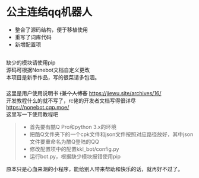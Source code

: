# 公主连结qq机器人
* 整合了源码结构，便于移植使用  
* 重写了词库代码  
* 新增配置项
## 
缺少的模块请使用pip  
源码可根据Nonebot文档自定义更改  
本项目是新手作品，写的很菜请多包涵。  
### 
这里是用户使用说明书 ~~(兼个人博客~~ https://jiewu.site/archives/16/  
开发教程什么的就不写了，rc佬的开发者文档写得很详尽 https://nonebot.cqp.moe/  
这里写一下使用教程吧  
  >* 首先要有酷Q Pro和python 3.x的环境
  >* 把酷Q文件夹下的一个cpk文件和json文件按照对应路径放好，其中json文件要重命名为酷Q登陆的QQ
  >* 修改配置项中的配置kkl_bot/config.py
  >* 运行bot.py，根据缺少模块报错使用pip  
  
原本只是心血来潮的小程序，能给别人带来帮助和快乐的话，就再好不过了。
